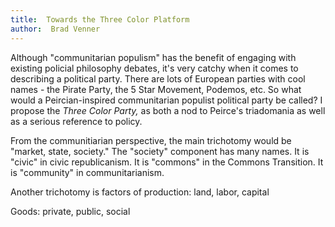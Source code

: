 ```yaml
---
title:  Towards the Three Color Platform
author:  Brad Venner
---
```


Although "communitarian populism" has the benefit of engaging with existing policial philosophy debates, it's very catchy when it comes to describing a political party.  There are lots of European parties with cool names - the Pirate Party, the 5 Star Movement, Podemos, etc.  So what would a Peircian-inspired communitarian populist political party be called?  I propose the *Three Color Party,* as both a nod to Peirce's triadomania as well as a serious reference to policy.  

From the communitiarian perspective, the main trichotomy would be "market, state, society."  The "society" component has many names.  It is "civic" in civic republicanism.  It is "commons" in the Commons Transition.  It is "community" in communitarianism.        

 Another trichotomy is factors of production:  land, labor, capital

 Goods:  private, public, social

 
